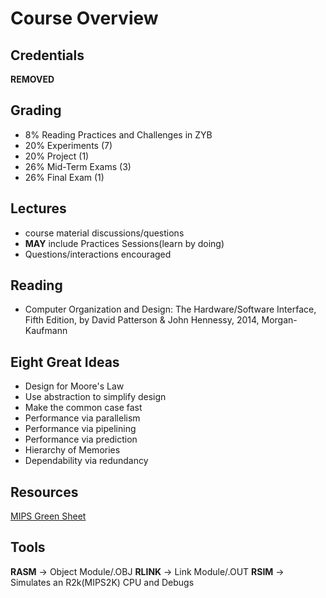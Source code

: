 # __Course Overview__

## Credentials
**REMOVED**

## Grading

* 8% Reading Practices and Challenges in ZYB
* 20% Experiments (7)
* 20% Project (1)
* 26% Mid-Term Exams (3)
* 26% Final Exam (1)

## Lectures 
* course material discussions/questions
* **MAY** include Practices Sessions(learn by doing)
* Questions/interactions encouraged

## Reading
* Computer Organization and Design: The Hardware/Software Interface, Fifth Edition, by David Patterson & John Hennessy, 2014, Morgan-Kaufmann

## Eight Great Ideas
* Design for Moore's Law
* Use abstraction to simplify design
* Make the common case fast
* Performance via parallelism
* Performance via pipelining
* Performance via prediction
* Hierarchy of Memories
* Dependability via redundancy


## Resources
[MIPS Green Sheet](https://inst.eecs.berkeley.edu/~cs61c/resources/MIPS_Green_Sheet.pdf)

## Tools
__RASM__ -> Object Module/.OBJ
__RLINK__ -> Link Module/.OUT
__RSIM__ -> Simulates an R2k(MIPS2K) CPU and Debugs
